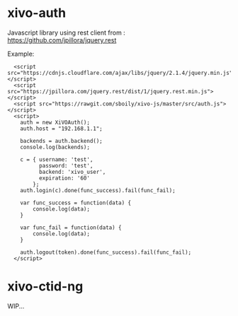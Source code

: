 xivo-auth
=========

Javascript library using rest client from : https://github.com/jpillora/jquery.rest

Example:

```
  <script src="https://cdnjs.cloudflare.com/ajax/libs/jquery/2.1.4/jquery.min.js"></script>
  <script src="https://jpillora.com/jquery.rest/dist/1/jquery.rest.min.js"></script>
  <script src="https://rawgit.com/sboily/xivo-js/master/src/auth.js"></script>
  <script>
    auth = new XiVOAuth();
    auth.host = "192.168.1.1";

    backends = auth.backend();
    console.log(backends);

    c = { username: 'test',
          password: 'test',
          backend: 'xivo_user',
          expiration: '60'
        };
    auth.login(c).done(func_success).fail(func_fail);

    var func_success = function(data) {
        console.log(data);
    }

    var func_fail = function(data) {
        console.log(data);
    }

    auth.logout(token).done(func_success).fail(func_fail);
  </script>
```

xivo-ctid-ng
============

WIP...
